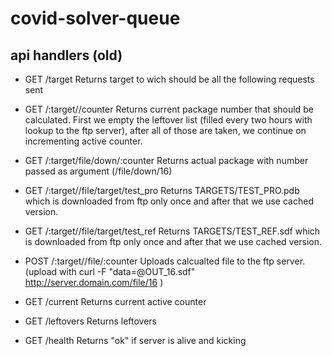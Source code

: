# covid-solver-queue
## api handlers (old)
- GET /target
  Returns target to wich should be all the following requests sent
  
- GET /:target//counter 
  Returns current package number that should be calculated. First we empty the leftover list (filled every two hours with lookup to the ftp server), after all of those are taken, we continue on incrementing active counter.
  

  
- GET /:target/file/down/:counter 
  Returns actual package with number passed as argument (/file/down/16)

- GET /:target//file/target/test_pro
  Returns TARGETS/TEST_PRO.pdb which is downloaded from ftp only once and after that we use cached version.
  
- GET /:target//file/target/test_ref
  Returns TARGETS/TEST_REF.sdf which is downloaded from ftp only once and after that we use cached version.
  
- POST /:target//file/:counter
  Uploads calcualted file to the ftp server. (upload with curl -F "data=@OUT_16.sdf" http://server.domain.com/file/16 )
  
- GET /current
  Returns current active counter
  
- GET /leftovers
  Returns leftovers
  
- GET /health
  Returns "ok" if server is alive and kicking
